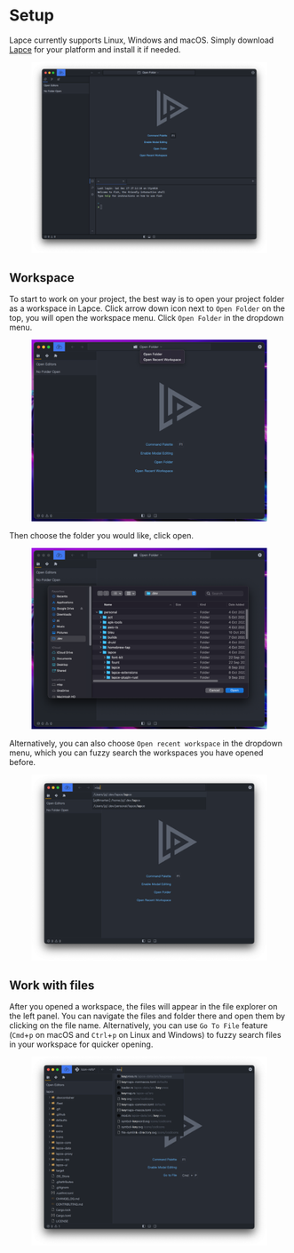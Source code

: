 # Setup

Lapce currently supports Linux, Windows and macOS. Simply download [Lapce](https://lapce.dev/#downloads-all) for your platform and install it if needed.

<figure><img src="../.gitbook/assets/first_launch.png" alt=""><figcaption></figcaption></figure>

## Workspace

To start to work on your project, the best way is to open your project folder as a workspace in Lapce. Click arrow down icon next to `Open Folder` on the top, you will open the workspace menu. Click `Open Folder` in the dropdown menu.

<figure><img src="../.gitbook/assets/workspace_dropdown.png" alt=""><figcaption></figcaption></figure>

Then choose the folder you would like, click open.

<figure><img src="../.gitbook/assets/workspace_select.png" alt=""><figcaption></figcaption></figure>

Alternatively, you can also choose `Open recent workspace` in the dropdown menu, which you can fuzzy search the workspaces you have opened before.

<figure><img src="../.gitbook/assets/workspace_open_recent.png" alt=""><figcaption></figcaption></figure>

## Work with files

After you opened a workspace, the files will appear in the file explorer on the left panel. You can navigate the files and folder there and open them by clicking on the file name. Alternatively, you can use `Go To File` feature (`Cmd`+`p` on macOS and `Ctrl`+`p` on Linux and Windows) to fuzzy search files in your workspace for quicker opening.

<figure><img src="../.gitbook/assets/workspace_go_to_file.png" alt=""><figcaption></figcaption></figure>
